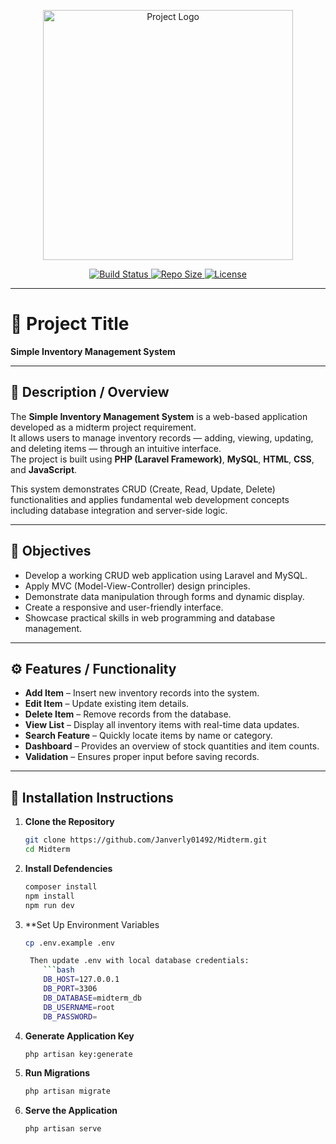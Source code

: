 <p align="center">
    <a href="https://github.com/Janverly01492/Midterm" target="_blank">
        <img src="https://raw.githubusercontent.com/laravel/art/master/logo-lockup/5%20SVG/2%20CMYK/1%20Full%20Color/laravel-logolockup-cmyk-red.svg" width="400" alt="Project Logo">
    </a>
</p>

<p align="center">
    <a href="https://github.com/Janverly01492/Midterm/actions">
        <img src="https://img.shields.io/github/workflow/status/Janverly01492/Midterm/CI-Build" alt="Build Status">
    </a>
    <a href="https://github.com/Janverly01492/Midterm">
        <img src="https://img.shields.io/github/repo-size/Janverly01492/Midterm" alt="Repo Size">
    </a>
    <a href="https://opensource.org/licenses/MIT">
        <img src="https://img.shields.io/badge/license-MIT-blue.svg" alt="License">
    </a>
</p>

---

# 📘 Project Title
**Simple Inventory Management System**

---

## 🧾 Description / Overview
The **Simple Inventory Management System** is a web-based application developed as a midterm project requirement.  
It allows users to manage inventory records — adding, viewing, updating, and deleting items — through an intuitive interface.  
The project is built using **PHP (Laravel Framework)**, **MySQL**, **HTML**, **CSS**, and **JavaScript**.

This system demonstrates CRUD (Create, Read, Update, Delete) functionalities and applies fundamental web development concepts including database integration and server-side logic.

---

## 🎯 Objectives
- Develop a working CRUD web application using Laravel and MySQL.  
- Apply MVC (Model-View-Controller) design principles.  
- Demonstrate data manipulation through forms and dynamic display.  
- Create a responsive and user-friendly interface.  
- Showcase practical skills in web programming and database management.

---

## ⚙️ Features / Functionality
- **Add Item** – Insert new inventory records into the system.  
- **Edit Item** – Update existing item details.  
- **Delete Item** – Remove records from the database.  
- **View List** – Display all inventory items with real-time data updates.  
- **Search Feature** – Quickly locate items by name or category.  
- **Dashboard** – Provides an overview of stock quantities and item counts.  
- **Validation** – Ensures proper input before saving records.  

---

## 🧩 Installation Instructions

1. **Clone the Repository**
   ```bash
   git clone https://github.com/Janverly01492/Midterm.git
   cd Midterm
2. **Install Defendencies**
    ```bash
    composer install
    npm install
    npm run dev
3. **Set Up Environment Variables
   ```bash
   cp .env.example .env

    Then update .env with local database credentials:
       ```bash
       DB_HOST=127.0.0.1
       DB_PORT=3306
       DB_DATABASE=midterm_db
       DB_USERNAME=root
       DB_PASSWORD=
4. **Generate Application Key**
   ```bash
   php artisan key:generate
5. **Run Migrations**
   ```bash
   php artisan migrate
6. **Serve the Application**
   ```bash
   php artisan serve

